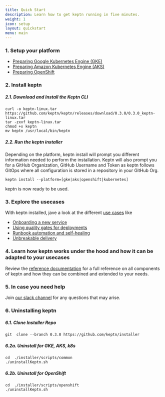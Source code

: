 ```yaml
---
title: Quick Start
description: Learn how to get keptn running in five minutes.
weight: 1
icon: setup
layout: quickstart
menu: main
---
```


### 1. Setup your platform

* [Preparing Google Kubernetes Engine (GKE)](/docs/quickstart/setup_platform/setup_gke)
* [Preparing Amazon Kubernetes Engine (AKS)](/docs/quickstart/setup_platform/setup_aks)
* [Preparing OpenShift](/docs/quickstart/setup_platform/setup_openshift)

### 2. Install keptn
##### 2.1. Download and Install the Keptn CLI
```console
curl -o keptn-linux.tar https://github.com/keptn/keptn/releases/download/0.3.0/0.3.0_keptn-linux.tar
tar -zxvf keptn-linux.tar
chmod +x keptn
mv keptn /usr/local/bin/keptn
```

##### 2.2. Run the keptn installer
Depending on the platform, keptn install will prompt you different information needed to perform the installation.
Keptn will also prompt you for a GitHub Organization, GitHub Username and Token as keptn follows GitOps where all configuration is stored in a repository in your GitHub Org.

```console
keptn install --platform=[gke|aks|openshift|kubernetes]
```

keptn is now ready to be used.

### 3. Explore the usecases
With keptn installed, jave a look at the different [use cases](/docs/0.4.0/usecases) like

* [Onboarding a new service](/docs/0.4.0/usecases/onboard-carts-service/)
* [Using quality gates for deployments](/docs/0.4.0/usecases/deployments-with-quality-gates/)
* [Runbook automation and self-healing](/docs/0.4.0/usecases/runbook-automation-and-self-healing/)
* [Unbreakable delivery](/docs/0.4.0/usecases/unbreakable-delivery-pipeline/)

### 4. Learn how keptn works under the hood and how it can be adapted to your usecases
Review the [reference documentation](/docs/0.4.0/) for a full reference on all components of keptn and how they can be combined and extended to your needs.

### 5. In case you need help
Join [our slack channel](https://join.slack.com/t/keptn/shared_invite/enQtNTUxMTQ1MzgzMzUxLTcxMzE0OWU1YzU5YjY3NjFhYTJlZTNjOTZjY2EwYzQyYWRkZThhY2I3ZDMzN2MzOThkZjIzOTdhOGViMDNiMzI) for any questions that may arise.

### 6. Uninstalling keptn
##### 6.1. Clone Installer Repo
```console
git  clone --branch 0.3.0 https://github.com/keptn/installer
```

##### 6.2a. Uninstall for GKE, AKS, k8s
```console
cd  ./installer/scripts/common
./uninstallKeptn.sh
```

##### 6.2b. Uninstall for OpenShift
```console
cd  ./installer/scripts/openshift
./uninstallKeptn.sh
```